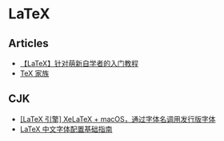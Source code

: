 # LaTeX

## Articles
* [【LaTeX】针对萌新自学者的入门教程](https://zhuanlan.zhihu.com/p/521649367)
* [TeX 家族](https://www.kancloud.cn/thinkphp/latex/41811)

## CJK
* [[LaTeX 引擎] XeLaTeX + macOS，通过字体名调用发行版字体](https://zhuanlan.zhihu.com/p/59774395)
* [LaTeX 中文字体配置基础指南](https://zhuanlan.zhihu.com/p/538459335)
